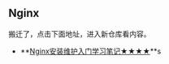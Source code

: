 Nginx
---

搬迁了，点击下面地址，进入新仓库看内容。

- **[Nginx安装维护入门学习笔记★★★★](https://github.com/jaywcjlove/nginx-tutorial)**s